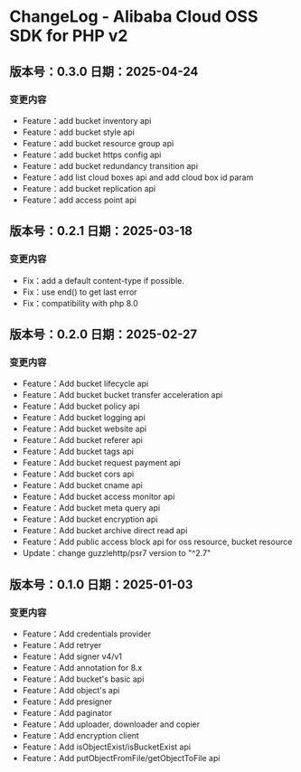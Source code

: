 # ChangeLog - Alibaba Cloud OSS SDK for PHP v2
## 版本号：0.3.0 日期：2025-04-24
### 变更内容
- Feature：add bucket inventory api
- Feature：add bucket style api
- Feature：add bucket resource group api
- Feature：add bucket https config api
- Feature：add bucket redundancy transition api
- Feature：add list cloud boxes api and add cloud box id param
- Feature：add bucket replication api
- Feature：add access point api

## 版本号：0.2.1 日期：2025-03-18
### 变更内容
- Fix：add a default content-type if possible.
- Fix：use end() to get last error
- Fix：compatibility with php 8.0

## 版本号：0.2.0 日期：2025-02-27
### 变更内容
- Feature：Add bucket lifecycle api
- Feature：Add bucket bucket transfer acceleration api
- Feature：Add bucket policy api
- Feature：Add bucket logging api
- Feature：Add bucket website api
- Feature：Add bucket referer api
- Feature：Add bucket tags api
- Feature：Add bucket request payment api
- Feature：Add bucket cors api
- Feature：Add bucket cname api
- Feature：Add bucket access monitor api
- Feature：Add bucket meta query api
- Feature：Add bucket encryption api
- Feature：Add bucket archive direct read api
- Feature：Add public access block api for oss resource, bucket resource
- Update：change guzzlehttp/psr7 version to "^2.7"
  
## 版本号：0.1.0 日期：2025-01-03
### 变更内容
- Feature：Add credentials provider
- Feature：Add retryer
- Feature：Add signer v4/v1
- Feature：Add annotation for 8.x
- Feature：Add bucket's basic api
- Feature：Add object's api
- Feature：Add presigner
- Feature：Add paginator
- Feature：Add uploader, downloader and copier
- Feature：Add encryption client
- Feature：Add isObjectExist/isBucketExist api
- Feature：Add putObjectFromFile/getObjectToFile api
